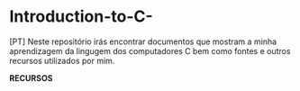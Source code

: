 # Introduction-to-C-
[PT] Neste repositório irás encontrar documentos que mostram a minha aprendizagem da lingugem dos computadores C bem como fontes e outros recursos utilizados por mim.

**RECURSOS**
